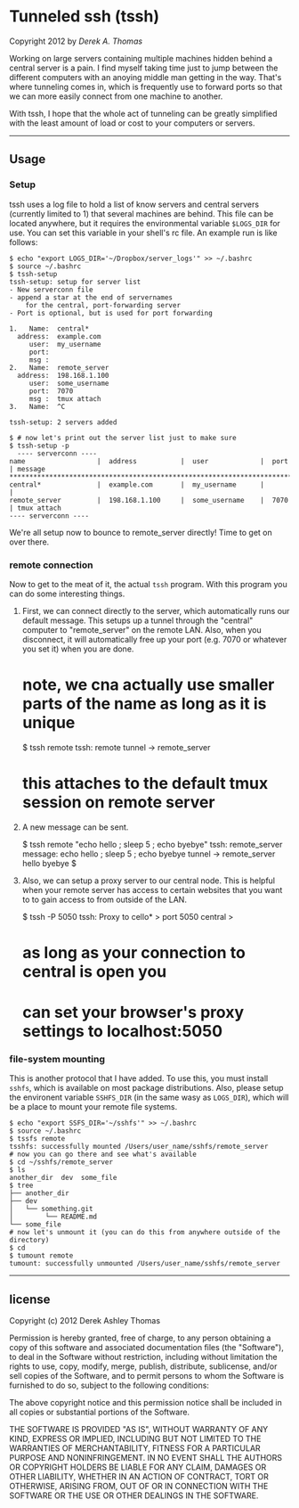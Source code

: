 # Tunneled ssh (tssh)
Copyright 2012 by *Derek A. Thomas*

Working on large servers containing multiple machines hidden behind a
central server is a pain. I find myself taking time just to jump between
the different computers with an anoying middle man getting in the way.
That's where tunneling comes in, which is frequently use to forward
ports so that we can more easily connect from one machine to another.

With tssh, I hope that the whole act of tunneling can be greatly
simplified with the least amount of load or cost to your computers or
servers.

* * * * * * * * * * * * * * * * * * * * * * * * * * * * * * 

## Usage

### Setup 

tssh uses a log file to hold a list of know servers and central servers
(currently limited to 1) that several machines are behind. This file
can be located anywhere, but it requires the environmental variable
`$LOGS_DIR` for use. You can set this variable in your shell's rc file.
An example run is like follows:

    $ echo "export LOGS_DIR='~/Dropbox/server_logs'" >> ~/.bashrc
    $ source ~/.bashrc
    $ tssh-setup
    tssh-setup: setup for server list
    - New serverconn file
    - append a star at the end of servernames
        for the central, port-forwarding server
    - Port is optional, but is used for port forwarding

    1.   Name:  central*
      address:  example.com
         user:  my_username
         port:
         msg :
    2.   Name:  remote_server
      address:  198.168.1.100
         user:  some_username
         port:  7070
         msg :  tmux attach
    3.   Name:  ^C
    
    tssh-setup: 2 servers added

    $ # now let's print out the server list just to make sure
    $ tssh-setup -p
      ---- serverconn ----
    name                  |  address           |  user             |  port | message
    ********************************************************************************
    central*              |  example.com       |  my_username      |       | 
    remote_server         |  198.168.1.100     |  some_username    |  7070 | tmux attach
    ---- serverconn ----

We're all setup now to bounce to remote_server directly! Time to get on
over there.

### remote connection

Now to get to the meat of it, the actual `tssh` program. With this
program you can do some interesting things.

  1. First, we can connect directly to the server, which automatically
  runs our default message. This setups up a tunnel through the
  "central" computer to "remote_server" on the remote LAN. Also, when
  you disconnect, it will automatically free up your port (e.g. 7070 or
  whatever you set it) when you are done.

        # note, we cna actually use smaller parts of the name as long as it is unique
        $ tssh remote
        tssh: remote
            tunnel -> remote_server
        # this attaches to the default tmux session on remote server

  2. A new message can be sent.

        $ tssh remote "echo hello ; sleep 5 ; echo byebye"
        tssh: remote_server
            message: echo hello ; sleep 5 ; echo byebye
            tunnel -> remote_server
        hello
        byebye
        $


  3. Also, we can setup a proxy server to our central node. This is
  helpful when your remote server has access to certain websites that
  you want to to gain access to from outside of the LAN.

        $ tssh -P 5050
        tssh: Proxy to cello* > port 5050
        central > 
        # as long as your connection to central is open you 
        # can set your browser's proxy settings to localhost:5050 

### file-system mounting

This is another protocol that I have added. To use this, you must
install `sshfs`, which is available on most package distributions. Also,
please setup the environent variable `SSHFS_DIR` (in the same wasy as
`LOGS_DIR`), which will be a place to mount your remote file systems.

    $ echo "export SSFS_DIR='~/sshfs'" >> ~/.bashrc
    $ source ~/.bashrc
    $ tssfs remote
    tsshfs: successfully mounted /Users/user_name/sshfs/remote_server
    # now you can go there and see what's available
    $ cd ~/sshfs/remote_server
    $ ls
    another_dir  dev  some_file
    $ tree
    ├── another_dir
    ├── dev
    │   └── something.git
    │        └── README.md
    └── some_file
    # now let's unmount it (you can do this from anywhere outside of the directory)
    $ cd
    $ tumount remote
    tumount: successfully unmounted /Users/user_name/sshfs/remote_server

* * * * * * * * * * * * * * * * * * * * * * * * * * * * * * 

## license 

Copyright (c) 2012 Derek Ashley Thomas

Permission is hereby granted, free of charge, to any person obtaining a copy
of this software and associated documentation files (the "Software"), to deal
in the Software without restriction, including without limitation the rights
to use, copy, modify, merge, publish, distribute, sublicense, and/or sell
copies of the Software, and to permit persons to whom the Software is
furnished to do so, subject to the following conditions:

The above copyright notice and this permission notice shall be included in
all copies or substantial portions of the Software.

THE SOFTWARE IS PROVIDED "AS IS", WITHOUT WARRANTY OF ANY KIND, EXPRESS OR
IMPLIED, INCLUDING BUT NOT LIMITED TO THE WARRANTIES OF MERCHANTABILITY,
FITNESS FOR A PARTICULAR PURPOSE AND NONINFRINGEMENT. IN NO EVENT SHALL THE
AUTHORS OR COPYRIGHT HOLDERS BE LIABLE FOR ANY CLAIM, DAMAGES OR OTHER
LIABILITY, WHETHER IN AN ACTION OF CONTRACT, TORT OR OTHERWISE, ARISING FROM,
OUT OF OR IN CONNECTION WITH THE SOFTWARE OR THE USE OR OTHER DEALINGS IN
THE SOFTWARE.
